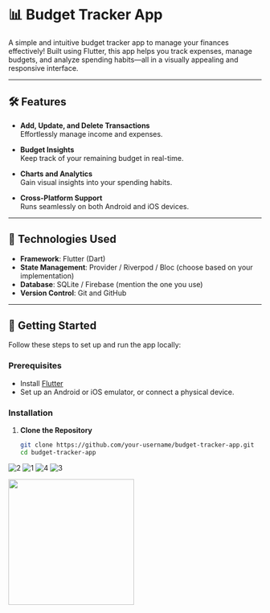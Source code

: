 # 📊 Budget Tracker App

A simple and intuitive budget tracker app to manage your finances effectively! Built using Flutter, this app helps you track expenses, manage budgets, and analyze spending habits—all in a visually appealing and responsive interface.

---

## 🛠️ Features

- **Add, Update, and Delete Transactions**  
  Effortlessly manage income and expenses.

- **Budget Insights**  
  Keep track of your remaining budget in real-time.

- **Charts and Analytics**  
  Gain visual insights into your spending habits.

- **Cross-Platform Support**  
  Runs seamlessly on both Android and iOS devices.

---

## 🔧 Technologies Used

- **Framework**: Flutter (Dart)  
- **State Management**: Provider / Riverpod / Bloc (choose based on your implementation)  
- **Database**: SQLite / Firebase (mention the one you use)  
- **Version Control**: Git and GitHub  

---

## 🚀 Getting Started

Follow these steps to set up and run the app locally:

### Prerequisites
- Install [Flutter](https://flutter.dev/docs/get-started/install)  
- Set up an Android or iOS emulator, or connect a physical device.





### Installation
1. **Clone the Repository**  
   ```bash
   git clone https://github.com/your-username/budget-tracker-app.git
   cd budget-tracker-app

![2](https://github.com/user-attachments/assets/8ff8d909-f627-4359-93dc-2d77ae26f7e3)
![1](https://github.com/user-attachments/assets/b8090ef8-3690-494e-927f-d8c0edeeb688)
![4](https://github.com/user-attachments/assets/e9f1a07a-375b-4da2-832b-b2c2646fc08e)
![3](https://github.com/user-attachments/assets/60c11816-d526-45a4-be23-dc0cba5c4625)






<img src="e" width=250px>


   
